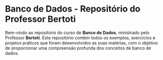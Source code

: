 # Banco de Dados - Repositório do Professor Bertoti

Bem-vindo ao repositório do curso de **Banco de Dados**, ministrado pelo Professor **Bertoti**. Este repositório contém todos os exemplos, exercícios e projetos práticos que foram desenvolvidos as suas matérias, com o objetivo de proporcionar uma compreensão profunda dos conceitos de banco de dados.

